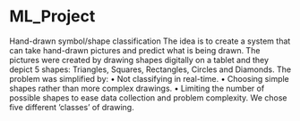 # ML_Project
Hand-drawn symbol/shape classification
The idea is to create a system that can take hand-drawn pictures and predict what is being drawn. 
The pictures were created by drawing shapes digitally on a tablet and they depict 5 shapes: Triangles, Squares, Rectangles, Circles and Diamonds.
The problem was simplified by:
• Not classifying in real-time.
• Choosing simple shapes rather than more complex drawings.
• Limiting the number of possible shapes to ease data collection and problem complexity. We chose five different ’classes’ of drawing.
